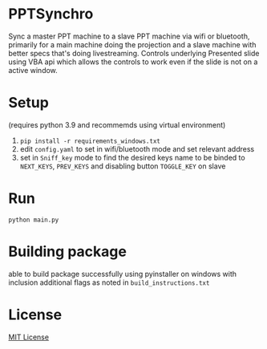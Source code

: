 # PPTSynchro
Sync a master PPT machine to a slave PPT machine via wifi or bluetooth, primarily for a main machine doing the projection and a slave machine with better specs that's doing livestreaming.
Controls underlying Presented slide using VBA api which allows the controls to work even if the slide is not on a active window.

# Setup

(requires python 3.9 and recommemds using virtual environment) <br>

1. `pip install -r requirements_windows.txt`
2. edit `config.yaml` to set in wifi/bluetooth mode and set relevant address
3. set in `Sniff_key` mode to find the desired keys name to be binded to `NEXT_KEYS`, `PREV_KEYS` and disabling button `TOGGLE_KEY` on slave

# Run

`python main.py`

# Building package

able to build package successfully using pyinstaller on windows with inclusion additional flags as noted in `build_instructions.txt`

# License

[MIT License](./LICENSE)
